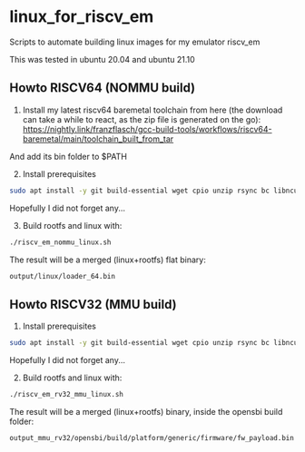 # linux_for_riscv_em
Scripts to automate building linux images for my emulator riscv_em  

This was tested in ubuntu 20.04 and ubuntu 21.10 

## Howto RISCV64 (NOMMU build)
1. Install my latest riscv64 baremetal toolchain from here (the download can take a while to react, as the zip file is generated on the go):  
https://nightly.link/franzflasch/gcc-build-tools/workflows/riscv64-baremetal/main/toolchain_built_from_tar

And add its bin folder to $PATH  

2. Install prerequisites
```sh
sudo apt install -y git build-essential wget cpio unzip rsync bc libncurses5-dev screen bison file flex  
```
Hopefully I did not forget any...  

3. Build rootfs and linux with:
```sh
./riscv_em_nommu_linux.sh  
```

The result will be a merged (linux+rootfs) flat binary:  
```sh
output/linux/loader_64.bin
```

## Howto RISCV32 (MMU build)
1. Install prerequisites
```sh
sudo apt install -y git build-essential wget cpio unzip rsync bc libncurses5-dev screen bison file flex 
```
Hopefully I did not forget any...  

2. Build rootfs and linux with:
```sh
./riscv_em_rv32_mmu_linux.sh  
```

The result will be a merged (linux+rootfs) binary, inside the opensbi build folder:
```sh
output_mmu_rv32/opensbi/build/platform/generic/firmware/fw_payload.bin
```
